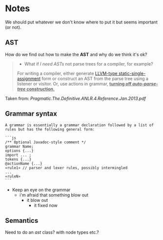 # Notes

We should put whatever we don't know where to put it but seems important (or not).

## AST
How do we find out how to make the **AST** and why do we think it's ok?

  > - What if *I need ASTs* not parse trees for a compiler, for example?  
  >
  > For writing a compiler, either generate [LLVM-type static-single-assignment](http://llvm.org/docs/LangRef.html) form or construct an AST from the parse tree using a listener or visitor. Or, use actions in grammar, **<u>turning off *auto-parse-tree* construction.</u>**

  Taken from: *Pragmatic.The.Definitive.ANLR.4.Reference.Jan.2013.pdf*

## Grammar syntax
    A grammar is essentially a grammar declaration followed by a list of rules but has the following general form:

    ```js
    /** Optional Javadoc-style comment */
    grammar Name;
    options {...}
    import ... ;
    tokens {...}
    @actionName {...}
    «rule1» // parser and lexer rules, possibly intermingled
    ...
    «ruleN»
    ```

* Keep an eye on the grammar 
  - i'm afraid that something blow out
    + it blow out
      * it fixed now

## Semantics
  
Need to do an *ast* class? with node types etc.?
